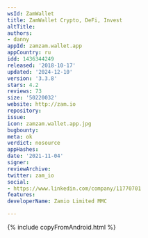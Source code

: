 ```yaml
---
wsId: ZamWallet
title: ZamWallet Crypto, DeFi, Invest
altTitle: 
authors:
- danny
appId: zamzam.wallet.app
appCountry: ru
idd: 1436344249
released: '2018-10-17'
updated: '2024-12-10'
version: '3.3.8'
stars: 4.2
reviews: 73
size: '50220032'
website: http://zam.io
repository: 
issue: 
icon: zamzam.wallet.app.jpg
bugbounty: 
meta: ok
verdict: nosource
appHashes: 
date: '2021-11-04'
signer: 
reviewArchive: 
twitter: zam_io
social:
- https://www.linkedin.com/company/11770701
features: 
developerName: Zamio Limited MMC

---
```


{% include copyFromAndroid.html %}
